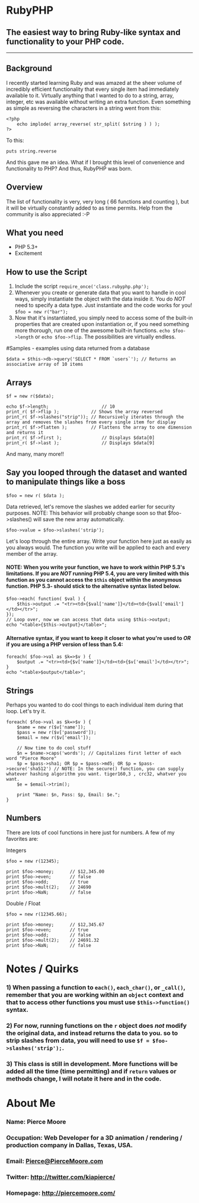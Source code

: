 # RubyPHP

## The easiest way to bring Ruby-like syntax and functionality to your PHP code.

---

## Background

I recently started learning Ruby and was amazed at the sheer volume of incredibly efficient functionality that every single item had immediately available to it. Virtually anything that I wanted to do to a string, array, integer, etc was available without writing an extra function. Even something as simple as reversing the characters in a string went from this:
    
    <?php
        echo implode( array_reverse( str_split( $string ) ) );
    ?>

To this:

    puts string.reverse

And this gave me an idea. What if I brought this level of convenience and functionality to PHP? And thus, RubyPHP was born.

## Overview

The list of functionality is very, very long ( 66 functions and counting ), but it will be virtually constantly added to as time permits. Help from the community is also appreciated :-P

## What you need

* PHP 5.3+
* Excitement

## How to use the Script
1. Include the script `require_once('class.rubyphp.php');`
2. Whenever you create or generate data that you want to handle in cool ways, simply instantiate the object with the data inside it. You do *NOT* need to specify a data type. Just instantiate and the code works for you! `$foo = new r("bar");`
3. Now that it's instantiated, you simply need to access some of the built-in properties that are created upon instantiation or, if you need something more thorough, run one of the awesome built-in functions. `echo $foo->length` or `echo $foo->flip`. The possibilities are virtually endless.

#Samples - examples using data returned from a database

    $data = $this->db->query('SELECT * FROM `users`'); // Returns an associative array of 10 items

## Arrays

	$f = new r($data);

	echo $f->length; 					// 10
	print_r( $f->flip );   			// Shows the array reversed
	print_r( $f->slashes("strip"));	// Recursively iterates through the array and removes the slashes from every single item for display
	print_r( $f->flatten );			// Flattens the array to one dimension and returns it
	print_r( $f->first );				// Displays $data[0]
	print_r( $f->last );				// Displays $data[9]

And many, many more!!

## Say you looped through the dataset and wanted to manipulate things like a boss

	$foo = new r( $data );

Data retrieved, let's remove the slashes we added earlier for security purposes. NOTE: This behavior will probably change soon so that $foo->slashes() will save the new array automatically.

	$foo->value = $foo->slashes('strip');

Let's loop through the entire array. Write your function here just as easily as you always would. The function you write will be applied to each and every member of the array.
#### NOTE: When you write your function, we have to work within PHP 5.3's limitations. If you are *NOT* running PHP 5.4, you are very limited with this function as you cannot access the `$this` object within the anonymous function. PHP 5.3- should stick to the alternative syntax listed below.

	$foo->each( function( $val ) {
		$this->output .= "<tr><td>{$val['name']}</td><td>{$val['email']</td></tr>";
	});
	// Loop over, now we can access that data using $this->output;
	echo "<table>{$this->output}</table>";

#### Alternative syntax, if you want to keep it closer to what you're used to *OR* if you are using a PHP version of less than 5.4: 
	foreach( $foo->val as $k=>$v ) {
		$output .= "<tr><td>{$v['name']}</td><td>{$v['email']</td></tr>";
	}
	echo "<table>$output</table>";

## Strings

Perhaps you wanted to do cool things to each individual item during that loop. Let's try it.

	foreach( $foo->val as $k=>$v ) {
		$name = new r($v['name']);
		$pass = new r($v['password']);
		$email = new r($v['email']);

		// Now time to do cool stuff
		$n = $name->caps('words'); // Capitalizes first letter of each word "Pierce Moore"
		$p = $pass->sha1; OR $p = $pass->md5; OR $p = $pass->secure('sha512') // NOTE: In the secure() function, you can supply whatever hashing algorithm you want. tiger160,3 , crc32, whatver you want.
		$e = $email->trim();

		print "Name: $n, Pass: $p, Email: $e.";
	}

## Numbers

There are lots of cool functions in here just for numbers. A few of my favorites are: 

Integers

	$foo = new r(12345);

	print $foo->money;		// $12,345.00
	print $foo->even;		// false
	print $foo->odd;		// true
	print $foo->mult(2);	// 24690
	print $foo->NaN;		// false

Double / Float

	$foo = new r(12345.66);

	print $foo->money;		// $12,345.67
	print $foo->even;		// true
	print $foo->odd;		// false
	print $foo->mult(2);	// 24691.32
	print $foo->NaN;		// false


# Notes / Quirks

### 1) When passing a function to `each()`, `each_char()`, or `_call()`, remember that you are working within an `object` context and that to access other functions you must use `$this->function()` syntax.
### 2) For now, running functions on the `r` object does *not* modify the original data, and instead returns the data to you. so to strip slashes from data, you will need to use `$f = $foo->slashes('strip');`.
### 3) This class is still in development. More functions will be added all the time (time permitting) and if `return` values or methods change, I will notate it here and in the code.

# About Me
### Name: Pierce Moore
### Occupation: Web Developer for a 3D animation / rendering / production company in Dallas, Texas, USA. 
### Email: Pierce@PierceMoore.com
### Twitter: <http://twitter.com/kiapierce/>
### Homepage: <http://piercemoore.com/>